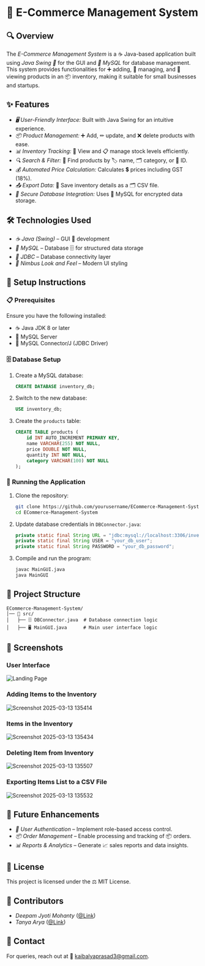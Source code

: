 # 🛒 E-Commerce Management System

## 🔍 Overview
The *E-Commerce Management System* is a ☕ Java-based application built using *Java Swing 🎨* for the GUI and *🐬 MySQL* for database management. This system provides functionalities for ➕ adding, 🔄 managing, and 👀 viewing products in an 📦 inventory, making it suitable for small businesses and startups.

## ✨ Features
- *🖥 User-Friendly Interface:* Built with Java Swing for an intuitive experience.
- *📦 Product Management:* ➕ Add, ✏ update, and ❌ delete products with ease.
- *📊 Inventory Tracking:* 👀 View and 📋 manage stock levels efficiently.
- *🔍 Search & Filter:* 🔎 Find products by 🏷 name, 🗂 category, or 🔢 ID.
- *💰 Automated Price Calculation:* Calculates 💲 prices including GST (18%).
- *📤 Export Data:* 📄 Save inventory details as a 🗂 CSV file.
- *💾 Secure Database Integration:* Uses 🐬 MySQL for encrypted data storage.

## 🛠 Technologies Used
- *☕ Java (Swing)* – GUI 🎨 development
- *🐬 MySQL* – Database 🗄 for structured data storage
- *🔌 JDBC* – Database connectivity layer
- *🌟 Nimbus Look and Feel* – Modern UI styling

## 📌 Setup Instructions
### 📋 Prerequisites
Ensure you have the following installed:
- ☕ Java JDK 8 or later
- 🐬 MySQL Server
- 🔌 MySQL Connector/J (JDBC Driver)



### 🗄️ Database Setup
1. Create a MySQL database:
    ```sql
    CREATE DATABASE inventory_db;
    ```
2. Switch to the new database:
    ```sql
    USE inventory_db;
    ```
3. Create the `products` table:
    ```sql
    CREATE TABLE products (
        id INT AUTO_INCREMENT PRIMARY KEY,
        name VARCHAR(255) NOT NULL,
        price DOUBLE NOT NULL,
        quantity INT NOT NULL,
        category VARCHAR(100) NOT NULL
    );
    ```

### 🚀 Running the Application
1. Clone the repository:
    ```sh
    git clone https://github.com/yourusername/ECommerce-Management-System.git
    cd ECommerce-Management-System
    ```
2. Update database credentials in `DBConnector.java`:
    ```java
    private static final String URL = "jdbc:mysql://localhost:3306/inventory_db";
    private static final String USER = "your_db_user";
    private static final String PASSWORD = "your_db_password";
    ```
3. Compile and run the program:
    ```sh
    javac MainGUI.java
    java MainGUI
    ```
## 📁 Project Structure
```
ECommerce-Management-System/
│── 📂 src/
│   ├── 🗄️ DBConnector.java  # Database connection logic
│   ├── 🖥️ MainGUI.java      # Main user interface logic
```
## 📸 Screenshots

### **User Interface**  
![Landing Page](https://github.com/user-attachments/assets/0cb89d42-3ba0-46c5-9bdc-5cb6d6716dd0)  

### **Adding Items to the Inventory**  
![Screenshot 2025-03-13 135414](https://github.com/user-attachments/assets/fb03a282-3756-4375-9f0e-d4245e35cdd3)  

### **Items in the Inventory**  
![Screenshot 2025-03-13 135434](https://github.com/user-attachments/assets/f9c055f7-7b67-4f72-8a69-c01232f57a9e)  

### **Deleting Item from Inventory**  
![Screenshot 2025-03-13 135507](https://github.com/user-attachments/assets/3280c41d-a20d-4eaa-a0f2-49253048ed20)  

### **Exporting Items List to a CSV File**  
![Screenshot 2025-03-13 135532](https://github.com/user-attachments/assets/82f309fb-ef63-4919-807f-e9900ab09057)  

## 🔮 Future Enhancements
- *🔐 User Authentication* – Implement role-based access control.
- *📦 Order Management* – Enable processing and tracking of 📦 orders.
- *📊 Reports & Analytics* – Generate 📈 sales reports and data insights.

## 📜 License
This project is licensed under the ⚖ MIT License.

## 🤝 Contributors
- *Deepam Jyoti Mohanty* ([@Link](https://github.com/PHONEIX-06))
- *Tanya Arya* ([@Link](https://github.com/TANYA2405))

## 📧 Contact
For queries, reach out at 📩 [kaibalyaprasad3@gmail.com](mailto:kaibalyaprasad3@gmail.com).
